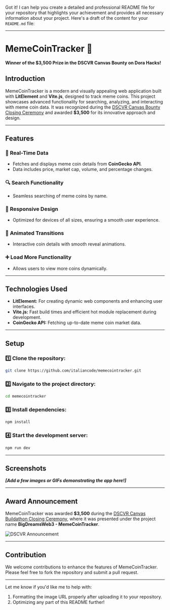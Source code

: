 Got it! I can help you create a detailed and professional README file for your repository that highlights your achievement and provides all necessary information about your project. Here's a draft of the content for your `README.md` file:

---

# MemeCoinTracker 🎉  

**Winner of the $3,500 Prize in the DSCVR Canvas Bounty on Dora Hacks!**  

## Introduction  
MemeCoinTracker is a modern and visually appealing web application built with **LitElement** and **Vite.js**, designed to track meme coins. This project showcases advanced functionality for searching, analyzing, and interacting with meme coin data. It was recognized during the [DSCVR Canvas Bounty Closing Ceremony](https://youtu.be/aTrYfaXhtvc?si=z-aE_l0p721uSbMw) and awarded **$3,500** for its innovative approach and design.

---

## Features  
### 🌟 **Real-Time Data**  
- Fetches and displays meme coin details from **CoinGecko API**.  
- Data includes price, market cap, volume, and percentage changes.

### 🔍 **Search Functionality**  
- Seamless searching of meme coins by name.  

### 📱 **Responsive Design**  
- Optimized for devices of all sizes, ensuring a smooth user experience.  

### 🎨 **Animated Transitions**  
- Interactive coin details with smooth reveal animations.  

### ➕ **Load More Functionality**  
- Allows users to view more coins dynamically.

---

## Technologies Used  
- **LitElement:** For creating dynamic web components and enhancing user interfaces.  
- **Vite.js:** Fast build times and efficient hot module replacement during development.  
- **CoinGecko API:** Fetching up-to-date meme coin market data.  

---

## Setup  
### 1️⃣ Clone the repository:  
```bash
git clone https://github.com/italiancode/memecointracker.git
```  

### 2️⃣ Navigate to the project directory:  
```bash
cd memecointracker
```  

### 3️⃣ Install dependencies:  
```bash
npm install
```  

### 4️⃣ Start the development server:  
```bash
npm run dev
```  

---

## Screenshots  
_**[Add a few images or GIFs demonstrating the app here!]**_  

---

## Award Announcement  
MemeCoinTracker was awarded **$3,500** during the [DSCVR Canvas Buildathon Closing Ceremony](https://youtu.be/aTrYfaXhtvc?si=z-aE_l0p721uSbMw), where it was presented under the project name **BigDreamsWeb3 - MemeCoinTracker**.

![DSCVR Announcement](./path_to_your_uploaded_image.jpeg)  

---

## Contribution  
We welcome contributions to enhance the features of MemeCoinTracker. Please feel free to fork the repository and submit a pull request.  

---

Let me know if you'd like me to help with:
1. Formatting the image URL properly after uploading it to your repository.
2. Optimizing any part of this README further!
